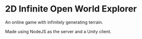 # 2D Infinite Open World Explorer
 An online game with infinitely generating terrain.

Made using NodeJS as the server and a Unity client.
